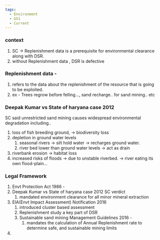 ```yaml
---
tags:
  - Environment
  - GS1
  - Current
---
```

### context
1. SC -> Replenishment data is a prerequisite for environmental clearance along with DSR.
2. without Replenishment data , DSR is defective
### Replenishment data -
1. refers to the data about the replenishment of the resource that is going to be exploited.
2. ex - Trees regrow before felling..., sand recharge.. for sand mining.. etc

### Deepak Kumar vs State of haryana case 2012
SC said unrestricted sand mining causes widespread environmental degradation including..
1. loss of fish breeding ground, -> biodiversity loss
2. depletion in ground water levels
	1. seasonal rivers -> silt hold water ->  recharges ground water.
	2. river bed lower than ground water levels -> act as drain
3. riverbank erosion -> habitat loss
4. increased risks of floods ->  due to unstable riverbed. -> river eating its own flood-plain...


### Legal Framework
1. Envt Protection Act 1986 -
2. Deepak Kumar vs State of haryana case 2012 SC verdict
	1. mandated environment clearance for all minor mineral extraction
3. EIA(Envt Impact Assessment) Notification 2016
	1. introduced cluster based assessment
	2. Replenishment study a key part of DSR
	3. Sustainable sand mining Management Guidelines 2016 -
		1. mandates the calculation of Annual Replenishment rate to determine safe, and sustainable mining limits
4. 